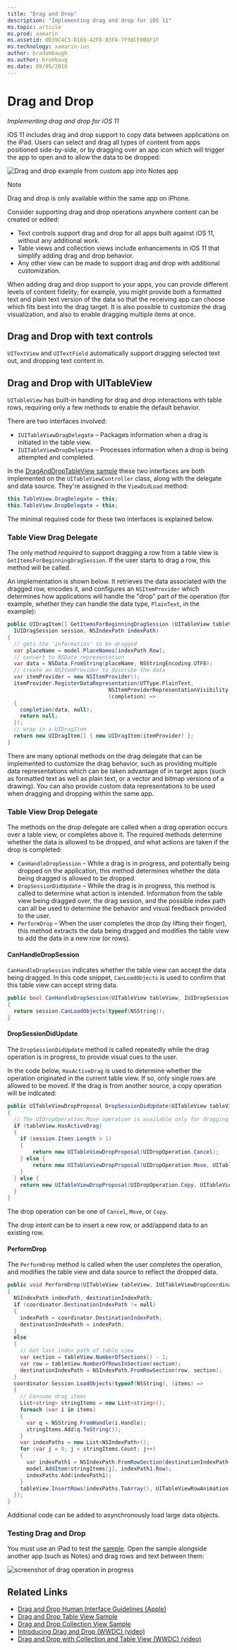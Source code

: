 ```yaml
---
title: "Drag and Drop"
description: "Implementing drag and drop for iOS 11"
ms.topic: article
ms.prod: xamarin
ms.assetid: 0D39C4C3-D169-42F8-B3FA-7F98CF0B6F1F
ms.technology: xamarin-ios
author: bradumbaugh
ms.author: brumbaug
ms.date: 09/05/2016
---
```


# Drag and Drop

_Implementing drag and drop for iOS 11_

iOS 11 includes drag and drop support to copy data between applications
on the iPad. Users can select and drag all types of content from apps
positioned side-by-side, or by dragging over an app icon which will
trigger the app to open and to allow the data to be dropped:

![Drag and drop example from custom app into Notes app](drag-and-drop-images/drag-drop-sml.png)

> [!NOTE]
> Drag and drop is only available within the same app on iPhone.

Consider supporting drag and drop operations anywhere content can be
created or edited:

- Text controls support drag and drop for all apps built against iOS 11, without any additional work.
- Table views and collection views include enhancements in iOS 11 that simplify
adding drag and drop behavior.
- Any other view can be made to support drag and drop with additional customization.

When adding drag and drop support to your apps, you can provide different levels
of content fidelity; for example, you might provide both a formatted text and plain
text version of the data so that the receiving app can choose which fits best into
the drag target. It is also possible to customize the drag visualization, and also
to enable dragging multiple items at once.

## Drag and Drop with text controls

`UITextView` and `UITextField` automatically support dragging selected
text out, and dropping text content in.

<a name="uitableview" />

## Drag and Drop with UITableView

`UITableView` has built-in handling for drag and drop interactions
with table rows, requiring only a few methods to enable the default behavior.

There are two interfaces involved:

- `IUITableViewDragDelegate` – Packages information when a drag is initiated in the table view.
- `IUITableViewDropDelegate` – Processes information when a drop is being attempted and completed.

In the [DragAndDropTableView sample](https://developer.xamarin.com/samples/monotouch/ios11/DragAndDropTableView/)
these two interfaces are both implemented on the `UITableViewController`
class, along with the delegate and data source. They're assigned in the
`ViewDidLoad` method:

```csharp
this.TableView.DragDelegate = this;
this.TableView.DropDelegate = this;
```

The minimal required code for these two interfaces is explained below.

### Table View Drag Delegate

The only method _required_ to support dragging a row
from a table view is `GetItemsForBeginningDragSession`. If the user starts to drag a row, this method will be called.

An implementation is shown below. It retrieves the data associated with the dragged row,
encodes it, and configures an `NSItemProvider` which determines
how applications will handle the "drop" part of the operation (for example,
whether they can handle the data type, `PlainText`, in the example):

```csharp
public UIDragItem[] GetItemsForBeginningDragSession (UITableView tableView,
  IUIDragSession session, NSIndexPath indexPath)
{
  // gets the 'information' to be dragged
  var placeName = model.PlaceNames[indexPath.Row];
  // convert to NSData representation
  var data = NSData.FromString(placeName, NSStringEncoding.UTF8);
  // create an NSItemProvider to describe the data
  var itemProvider = new NSItemProvider();
  itemProvider.RegisterDataRepresentation(UTType.PlainText,
                                NSItemProviderRepresentationVisibility.All,
                                (completion) =>
  {
    completion(data, null);
    return null;
  });
  // wrap in a UIDragItem
  return new UIDragItem[] { new UIDragItem(itemProvider) };
}
```

There are many optional methods on the drag delegate that can be
implemented to customize the drag behavior, such as providing multiple
data representations which can be taken advantage of in target apps (such
as formatted text as well as plain text, or a vector and bitmap versions
of a drawing). You can also provide custom data representations to
be used when dragging and dropping within the same app.

### Table View Drop Delegate

The methods on the drop delegate are called when a drag operation
occurs over a table view, or completes above it. The required methods determine
whether the data is allowed to be dropped, and what actions are taken
if the drop is completed:

- `CanHandleDropSession` – While a drag is in progress, and potentially being dropped
on the application, this method determines whether the data being dragged is allowed to be dropped.
- `DropSessionDidUpdate` – While the drag is in progress, this method is called to determine what action is intended. Information from the table view being dragged over, the drag session, and the possible index path can all be used to determine the behavior and visual feedback provided to the user.
- `PerformDrop` – When the user completes the drop (by lifting their finger), this method extracts the data being dragged and modifies the table view to add the data in a new row (or rows).

#### CanHandleDropSession

`CanHandleDropSession` indicates whether the table view can accept the data being
dragged. In this code snippet, `CanLoadObjects` is used
to confirm that this table view can accept string data.

```csharp
public bool CanHandleDropSession(UITableView tableView, IUIDropSession session)
{
  return session.CanLoadObjects(typeof(NSString));
}
```

#### DropSessionDidUpdate

The `DropSessionDidUpdate` method is called repeatedly while the drag operation is in progress,
to provide visual cues to the user.

In the code below, `HasActiveDrag` is used to determine whether the operation
originated in the current table view. If so, only single rows are allowed to be moved.
If the drag is from another source, a copy operation will be indicated:

```csharp
public UITableViewDropProposal DropSessionDidUpdate(UITableView tableView, IUIDropSession session, NSIndexPath destinationIndexPath)
{
  // The UIDropOperation.Move operation is available only for dragging within a single app.
  if (tableView.HasActiveDrag)
  {
    if (session.Items.Length > 1)
    {
        return new UITableViewDropProposal(UIDropOperation.Cancel);
    } else {
        return new UITableViewDropProposal(UIDropOperation.Move, UITableViewDropIntent.InsertAtDestinationIndexPath);
    }
  } else {
    return new UITableViewDropProposal(UIDropOperation.Copy, UITableViewDropIntent.InsertAtDestinationIndexPath);
  }
}
```

The drop operation can be one of `Cancel`, `Move`, or `Copy`.

The drop intent can be to insert a new row, or add/append data to
an existing row.

#### PerformDrop

The `PerformDrop` method is called when the user completes the operation,
and modifies the table view and data source to reflect the dropped data.

```csharp
public void PerformDrop(UITableView tableView, IUITableViewDropCoordinator coordinator)
{
  NSIndexPath indexPath, destinationIndexPath;
  if (coordinator.DestinationIndexPath != null)
  {
    indexPath = coordinator.DestinationIndexPath;
    destinationIndexPath = indexPath;
  }
  else
  {
    // Get last index path of table view
    var section = tableView.NumberOfSections() - 1;
    var row = tableView.NumberOfRowsInSection(section);
    destinationIndexPath = NSIndexPath.FromRowSection(row, section);
  }
  coordinator.Session.LoadObjects(typeof(NSString), (items) =>
  {
    // Consume drag items
    List<string> stringItems = new List<string>();
    foreach (var i in items)
    {
      var q = NSString.FromHandle(i.Handle);
      stringItems.Add(q.ToString());
    }
    var indexPaths = new List<NSIndexPath>();
    for (var j = 0; j < stringItems.Count; j++)
    {
      var indexPath1 = NSIndexPath.FromRowSection(destinationIndexPath.Row + j, destinationIndexPath.Section);
      model.AddItem(stringItems[j], indexPath1.Row);
      indexPaths.Add(indexPath1);
    }
    tableView.InsertRows(indexPaths.ToArray(), UITableViewRowAnimation.Automatic);
  });
}
```

Additional code can be added to asynchronously load large data objects.

### Testing Drag and Drop

You must use an iPad to test the [sample](https://developer.xamarin.com/samples/monotouch/ios11/DragAndDropTableView/).
Open the sample alongside another app (such as Notes) and
drag rows and text between them:

![screenshot of drag operation in progress](drag-and-drop-images/01-sml.png)


## Related Links

- [Drag and Drop Human Interface Guidelines (Apple)](https://developer.apple.com/ios/human-interface-guidelines/interaction/drag-and-drop/)
- [Drag and Drop Table View Sample](https://developer.xamarin.com/samples/monotouch/ios11/DragAndDropTableView/)
- [Drag and Drop Collection View Sample](https://developer.xamarin.com/samples/monotouch/ios11/DragAndDropCollectionView)
- [Introducing Drag and Drop (WWDC) (video)](https://developer.apple.com/videos/play/wwdc2017/203/)
- [Drag and Drop with Collection and Table View (WWDC) (video)](https://developer.apple.com/videos/play/wwdc2017/223/)
